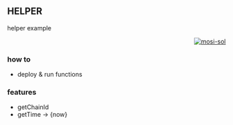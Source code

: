 ## HELPER

helper example

<p align="right">
  <a href="https://github.com/mosi-sol/5min" target="blank">
    <img src="https://img.shields.io/badge/5%20minutes%20in%20solidity-live%20video%20in%20random%20time%20of%20day-white?style=for-the-badge&logo=solidity&labelColor=black" alt="mosi-sol" />
  </a>  
</p>

### how to
- deploy & run functions

### features
- getChainId
- getTime -> {now}
